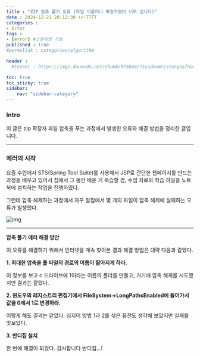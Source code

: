 ```yaml
---
title : "ZIP 압축 풀기 오류 (파일 이름이나 확장자명이 너무 깁니다)"
date : 2024-12-21 20:12:30 +/-TTTT
categories : 
- Error
tags : 
- [error] #소문자만 가능
published : true
#permalink : categories/algorithm

header :
  #teaser : https://img1.daumcdn.net/thumb/R750x0/?scode=mtistory2&fname=https%3A%2F%2Fblog.kakaocdn.net%2Fdn%2Fbb07kA%2Fbtq4l9NgzNC%2FDodfmPS2rEIdRl5siRltZk%2Fimg.jpg

toc: true
toc_sticky: true
sidebar:
    nav: "sidebar-category"
---
```


### Intro

이 글은 zip 확장자 파일 압축을 푸는 과정에서 발생한 오류와 해결 방법을 정리한 글입니다. 

* * *

### 에러의 시작

요즘 수업에서 STS(Spring Tool Suite)를 사용해서 JSP로 간단한 웹페이지를 만드는 과정을 배우고 있어서 집에서 그 동안 배운 거 복습할 겸, 수업 자료와 학습 파일을 노트북에 설치하는 작업을 진행하였다.

그런데 압축 해제하는 과정에서 자꾸 알집에서 몇 개의 파일이 압축 해제에 실패하는 오류가 발생했다.

![img](https://i.namu.wiki/i/ws3AdzHvXsJJFEplbe2uqSjwOApwIHv2lv2XaWmCdL5WAw5jpCiFDWSiu2-7pgGdVgrSYW4tojchHrKMZPYBpj-tVyYphE7LiwknrI92uMZDYDmesyCeN1wwsv5tDgfU1A-sFP_tzEboW0llFpm6qg.webp)

* * *

**압축 풀기 에러 해결 방안**

이 오류를 해결하기 위해서 인터넷을 계속 찾아본 결과 해결 방법은 대략 다음과 같았다.

**1\. 최대한 압축을 풀 파일의 경로의 이름이 짧아지게 하라.**

이 정보를 보고 c 드라이브에 1이라는 이름의 폴더를 만들고, 거기에 압축 해제를 시도했지만 결과는 같았다.

**2\. 윈도우의 레지스트리 편집기에서 FileSystem->LongPathsEnabled에 들어가서 값을 0에서 1로 변경하라.**

이렇게 해도 결과는 같았다. 심지어 방법 1과 2를 섞은 퓨전도 생각해 보았지만 실패를 맛보았다.

**3\. 반디집 설치**

한 번에 해결이 되었다. 감사합니다 반디집...!